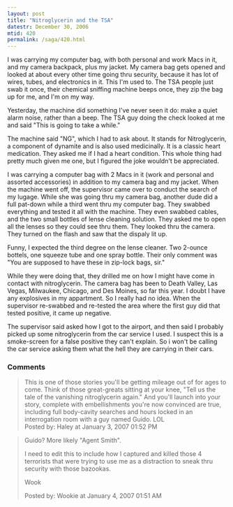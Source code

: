 ```yaml
---
layout: post
title: "Nitroglycerin and the TSA"
datestr: December 30, 2006
mtid: 420
permalink: /saga/420.html
---
```


I was carrying my computer bag, with both personal and work Macs in it, and my camera backpack, plus my jacket.  My camera bag gets opened and looked at about every other time going thru security, because it has lot of wires, tubes, and electronics in it.  This I'm used to.  The TSA people just swab it once, their chemical sniffing machine beeps once, they zip the bag up for me, and I'm on my way.

Yesterday, the machine did something I've never seen it do: make a quiet alarm noise, rather than a beep.  The TSA guy doing the check looked at me and said "This is going to take a while."

The machine said "NG", which I had to ask about.  It stands for Nitroglycerin, a component of dynamite and is also used medicinally.  It is a classic heart medication.  They asked me if I had a heart condition.  This whole thing had pretty much given me one, but I figured the joke wouldn't be appreciated.

I was carrying a computer bag with 2 Macs in it (work and personal and assorted accessories) in addition to my camera bag and my jacket.  When the machine went off, the supervisor came over to conduct the search of my lugage.  While she was going thru my camera bag, another dude did a full pat-down while a third went thru my computer bag.  They swabbed everything and tested it all with the machine.  They even swabbed cables, and the two small bottles of lense cleaning solution.  They asked me to open all the lenses so they could see thru them.  They looked thru the camera.  They turned on the flash and saw that the dispaly lit up.

Funny, I expected the third degree on the lense cleaner.  Two 2-ounce bottels, one squeeze tube and one spray bottle.  Their only comment was "You are supposed to have these in zip-lock bags, sir."

While they were doing that, they drilled me on how I might have come in contact with nitroglycerin.  The camera bag has been to Death Valley, Las Vegas, Milwaukee, Chicago, and Des Moines, so far this year.  I doubt I have any explosives in my appartment.  So I really had no idea.  When the supervisor re-swabbed and re-tested the area where the first guy did that tested positive, it came up negative.

The supervisor said asked how I got to the airport, and then said I probably picked up some nitroglycerin from the car service I used.  I suspect this is a smoke-screen for a false positive they can't explain.  So i won't be calling the car service asking them what the hell they are carrying in their cars.

### Comments

<blockquote>
This is one of those stories you'll be getting mileage out of for ages to come. Think of those great-greats sitting at your knee, "Tell us the tale of the vanishing nitroglycerin again." And you'll launch into your story, complete with embellishments you're now convinced are true, including full body-cavity searches and hours locked in an interrogation room with a guy named Guido. LOL
<div class="comment-meta">Posted by: Haley at January  3, 2007 01:52 PM</div> </blockquote>

<blockquote>
Guido?  More likely "Agent Smith".

I need to edit this to include how I captured and killed those 4 terrorists that were trying to use me as a distraction to sneak thru security with those bazookas.

Wook
<div class="comment-meta">Posted by: Wookie at January  4, 2007 01:51 AM</div> </blockquote>

